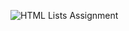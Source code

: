 
![HTML Lists Assignment](https://user-images.githubusercontent.com/65927735/197538590-0eed6798-329a-4640-b4f2-f7e4c36218f3.png)
